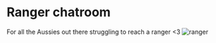 # Ranger chatroom
For all the Aussies out there struggling to reach a ranger <3
![ranger](https://thumbs.gfycat.com/EagerGregariousArmyant-max-1mb.gif)

